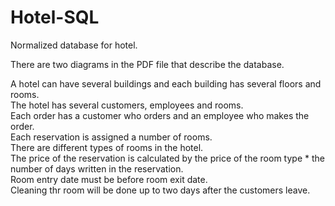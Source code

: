# Hotel-SQL
Normalized database for hotel.

There are two diagrams in the PDF file that describe the database.

A hotel can have several buildings and each building has several floors and rooms.</br>
The hotel has several customers, employees and rooms. </br>
Each order has a customer who orders and an employee who makes the order.</br>
Each reservation is assigned a number of rooms.</br>
There are different types of rooms in the hotel.</br>
The price of the reservation is calculated by the price of the room type * the number of days written in the reservation.</br>
Room entry date must be before room exit date.</br>
Cleaning thr room will be done up to two days after the customers leave.
